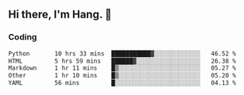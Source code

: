 ## Hi there, I'm Hang. 👋

### Coding

<!--START_SECTION:waka-->

```txt
Python       10 hrs 33 mins  ███████████▓░░░░░░░░░░░░░   46.52 %
HTML         5 hrs 59 mins   ██████▓░░░░░░░░░░░░░░░░░░   26.38 %
Markdown     1 hr 11 mins    █▒░░░░░░░░░░░░░░░░░░░░░░░   05.27 %
Other        1 hr 10 mins    █▒░░░░░░░░░░░░░░░░░░░░░░░   05.20 %
YAML         56 mins         █░░░░░░░░░░░░░░░░░░░░░░░░   04.13 %
```

<!--END_SECTION:waka-->
